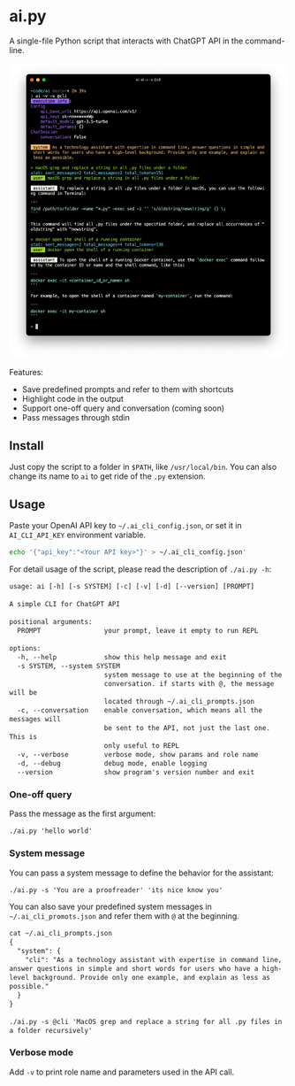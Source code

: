 # ai.py

A single-file Python script that interacts with ChatGPT API in the command-line.

![](images/screenshot-repl.png)

Features:
- Save predefined prompts and refer to them with shortcuts
- Highlight code in the output
- Support one-off query and conversation (coming soon)
- Pass messages through stdin

## Install

Just copy the script to a folder in `$PATH`, like `/usr/local/bin`. You can also change its name to `ai` to get ride of the `.py` extension.

## Usage

Paste your OpenAI API key to `~/.ai_cli_config.json`, or set it in `AI_CLI_API_KEY` environment variable.

```bash
echo '{"api_key":"<Your API key>"}' > ~/.ai_cli_config.json'
```

For detail usage of the script, please read the description of `./ai.py -h`:

```
usage: ai [-h] [-s SYSTEM] [-c] [-v] [-d] [--version] [PROMPT]

A simple CLI for ChatGPT API

positional arguments:
  PROMPT                your prompt, leave it empty to run REPL

options:
  -h, --help            show this help message and exit
  -s SYSTEM, --system SYSTEM
                        system message to use at the beginning of the
                        conversation. if starts with @, the message will be
                        located through ~/.ai_cli_prompts.json
  -c, --conversation    enable conversation, which means all the messages will
                        be sent to the API, not just the last one. This is
                        only useful to REPL
  -v, --verbose         verbose mode, show params and role name
  -d, --debug           debug mode, enable logging
  --version             show program's version number and exit

```

### One-off query

Pass the message as the first argument:

```
./ai.py 'hello world'
```

### System message

You can pass a system message to define the behavior for the assistant:

```
./ai.py -s 'You are a proofreader' 'its nice know you'
```

You can also save your predefined system messages in `~/.ai_cli_promots.json`
and refer them with `@` at the beginning.

```
cat ~/.ai_cli_prompts.json
{
  "system": {
    "cli": "As a technology assistant with expertise in command line, answer questions in simple and short words for users who have a high-level background. Provide only one example, and explain as less as possible."
  }
}

./ai.py -s @cli 'MacOS grep and replace a string for all .py files in a folder recursively'
```

### Verbose mode

Add `-v` to print role name and parameters used in the API call.
